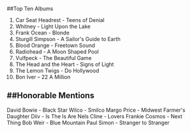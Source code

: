 ##Top Ten Albums
1. Car Seat Headrest - Teens of Denial
2. Whitney - Light Upon the Lake
3. Frank Ocean - Blonde
4. Sturgill Simpson - A Sailor's Guide to Earth
5. Blood Orange - Freetown Sound
6. Radiohead - A Moon Shaped Pool
7. Vulfpeck - The Beautiful Game
8. The Head and the Heart - Signs of Light
9. The Lemon Twigs - Do Hollywood
10. Bon Iver – 22 A Million


##Honorable Mentions
---
David Bowie - Black Star
Wilco - Smilco
Margo Price - Midwest Farmer's Daughter
Diiv - Is The Is Are
Nels Cline - Lovers
Frankie Cosmos - Next Thing
Bob Weir - Blue Mountain
Paul Simon - Stranger to Stranger
